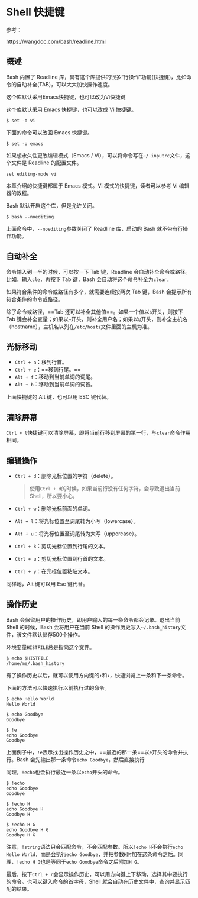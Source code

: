 # Shell 快捷键

参考：

https://wangdoc.com/bash/readline.html

## 概述

Bash 内置了 Readline 库，具有这个库提供的很多“行操作”功能(快捷键)，比如命令的自动补全(TAB)，可以大大加快操作速度。

这个库默认采用Emacs快捷键，也可以改为Vi快捷键

这个库默认采用 Emacs 快捷键，也可以改成 Vi 快捷键。

```
$ set -o vi
```

下面的命令可以改回 Emacs 快捷键。

```
$ set -o emacs
```

如果想永久性更改编辑模式（Emacs / Vi），可以将命令写在`~/.inputrc`文件，这个文件是 Readline 的配置文件。

```
set editing-mode vi
```

本章介绍的快捷键都属于 Emacs 模式。Vi 模式的快捷键，读者可以参考 Vi 编辑器的教程。

Bash 默认开启这个库，但是允许关闭。

```
$ bash --noediting
```

上面命令中，`--noediting`参数关闭了 Readline 库，启动的 Bash 就不带有行操作功能。

## 自动补全

命令输入到一半的时候，可以按一下 Tab 键，Readline 会自动补全命令或路径。比如，输入`cle`，再按下 Tab 键，Bash 会自动将这个命令补全为`clear`。

如果符合条件的命令或路径有多个，就需要连续按两次 Tab 键，Bash 会提示所有符合条件的命令或路径。

除了命令或路径，==Tab 还可以补全其他值==。如果一个值以`$`开头，则按下 Tab 键会补全变量；如果以`~`开头，则补全用户名；如果以`@`开头，则补全主机名（hostname），主机名以列在`/etc/hosts`文件里面的主机为准。

## 光标移动

- `Ctrl + a`：移到行首。
- `Ctrl + e`：==移到行尾。==
- `Alt + f`：移动到当前单词的词尾。
- `Alt + b`：移动到当前单词的词首。

上面快捷键的 Alt 键，也可以用 ESC 键代替。

## 清除屏幕

`Ctrl + l`快捷键可以清除屏幕，即将当前行移到屏幕的第一行，与`clear`命令作用相同。

## 编辑操作

- `Ctrl + d`：删除光标位置的字符（delete）。

  > 使用`Ctrl + d`的时候，如果当前行没有任何字符，会导致退出当前 Shell，所以要小心。

- `Ctrl + w`：删除光标前面的单词。
- `Alt + l`：将光标位置至词尾转为小写（lowercase）。
- `Alt + u`：将光标位置至词尾转为大写（uppercase）。
- `Ctrl + k`：剪切光标位置到行尾的文本。
- `Ctrl + u`：剪切光标位置到行首的文本。
- `Ctrl + y`：在光标位置粘贴文本。

同样地，Alt 键可以用 Esc 键代替。

## 操作历史

Bash 会保留用户的操作历史，即用户输入的每一条命令都会记录。退出当前 Shell 的时候，Bash 会将用户在当前 Shell 的操作历史写入`~/.bash_history`文件，该文件默认储存500个操作。

环境变量`HISTFILE`总是指向这个文件。

```
$ echo $HISTFILE
/home/me/.bash_history
```

有了操作历史以后，就可以使用方向键的`↑`和`↓`，快速浏览上一条和下一条命令。

下面的方法可以快速执行以前执行过的命令。

```
$ echo Hello World
Hello World

$ echo Goodbye
Goodbye

$ !e
echo Goodbye
Goodbye
```

上面例子中，`!e`表示找出操作历史之中，==最近的那一条==以`e`开头的命令并执行。Bash 会先输出那一条命令`echo Goodbye`，然后直接执行

同理，`!echo`也会执行最近一条以`echo`开头的命令。

```
$ !echo
echo Goodbye
Goodbye

$ !echo H
echo Goodbye H
Goodbye H

$ !echo H G
echo Goodbye H G
Goodbye H G
```

注意，`!string`语法只会匹配命令，不会匹配参数。所以`!echo H`不会执行`echo Hello World`，而是会执行`echo Goodbye`，并把参数`H`附加在这条命令之后。同理，`!echo H G`也是等同于`echo Goodbye`命令之后附加`H G`。

最后，按下`Ctrl + r`会显示操作历史，可以用方向键上下移动，选择其中要执行的命令。也可以键入命令的首字母，Shell 就会自动在历史文件中，查询并显示匹配的结果。





